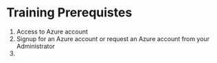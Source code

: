 # Training Prerequistes

1. Access to Azure account
2. Signup for an Azure account or request an Azure account from your Administrator
3. 

<!--stackedit_data:
eyJoaXN0b3J5IjpbLTc4ODg1NjUwN119
-->